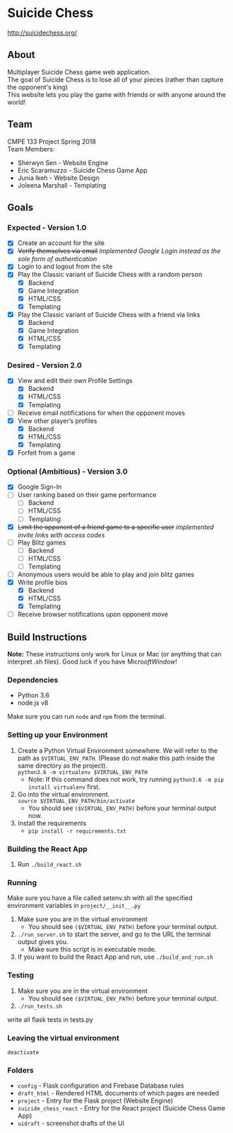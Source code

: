 # Suicide Chess
http://suicidechess.org/

## About
Multiplayer Suicide Chess game web application.  
The goal of Suicide Chess is to lose all of your pieces (rather than capture the opponent's king)  
This website lets you play the game with friends or with anyone around the world!

## Team
CMPE 133 Project Spring 2018  
Team Members:
- Sherwyn Sen - Website Engine
- Eric Scaramuzzo  - Suicide Chess Game App
- Junia Ikeh - Website Design
- Joleena Marshall - Templating

## Goals
### Expected - Version 1.0
- [X] Create an account for the site
- [X] ~~Verify themselves via email~~ *implemented Google Login instead as the sole form of authentication*
- [X] Login to and logout from the site
- [X] Play the Classic variant of Suicide Chess with a random person
    - [X] Backend
    - [X] Game Integration
    - [X] HTML/CSS
    - [X] Templating
- [X] Play the Classic variant of Suicide Chess with a friend via links
    - [X] Backend
    - [X] Game Integration
    - [X] HTML/CSS
    - [X] Templating

### Desired - Version 2.0
- [X] View and edit their own Profile Settings
    - [X] Backend
    - [X] HTML/CSS
    - [X] Templating
- [ ] Receive email notifications for when the opponent moves
- [X] View other player’s profiles
    - [X] Backend
    - [X] HTML/CSS
    - [X] Templating
- [X] Forfeit from a game

### Optional (Ambitious) - Version 3.0
- [X] Google Sign-In
- [ ] User ranking based on their game performance
    - [ ] Backend
    - [ ] HTML/CSS
    - [ ] Templating
- [X] ~~Limit the opponent of a friend game to a specific user~~ *implemented invite links with access codes*
- [ ] Play Blitz games
    - [ ] Backend
    - [ ] HTML/CSS
    - [ ] Templating
- [ ] Anonymous users would be able to play and join blitz games
- [X] Write profile bios
    - [X] Backend
    - [X] HTML/CSS
    - [X] Templating
- [ ] Receive browser notifications upon opponent move

## Build Instructions
**Note:** These instructions only work for Linux or Mac (or anything that can interpret .sh files). Good luck if you have Micro$oft Window$!

### Dependencies
- Python 3.6
- node.js v8

Make sure you can run `node` and `npm` from the terminal.

### Setting up your Environment

1. Create a Python Virtual Environment somewhere. We will refer to the path as `$VIRTUAL_ENV_PATH`. (Please do not make this path inside the same directory as the project).   
`python3.6 -m virtualenv $VIRTUAL_ENV_PATH`
    - Note: If this command does not work, try running `python3.6 -m pip install virtualenv` first.
2. Go into the virtual environment.  
`source $VIRTUAL_ENV_PATH/bin/activate`
    - You should see `($VIRTUAL_ENV_PATH)` before your terminal output now.
3. Install the requirements
    - `pip install -r requirements.txt`

### Building the React App
1. Run `./build_react.sh`

### Running
Make sure you have a file called setenv.sh with all the specified environment variables in `project/__init__.py`  
1. Make sure you are in the virtual environment
    - You should see `($VIRTUAL_ENV_PATH)` before your terminal output.
2. `./run_server.sh` to start the server, and go to the URL the terminal output gives you.
    - Make sure this script is in executable mode.
3. If you want to build the React App and run, use `./build_and_run.sh`


### Testing
1. Make sure you are in the virtual environment
    - You should see `($VIRTUAL_ENV_PATH)` before your terminal output.
2. `./run_tests.sh`  


write all flask tests in tests.py  


### Leaving the virtual environment

`deactivate`

### Folders
- `config` - Flask configuration and Firebase Database rules
- `draft_html` - Rendered HTML documents of which pages are needed
- `project` - Entry for the Flask project (Website Engine)
- `suicide_chess_react` - Entry for the React project (Suicide Chess Game App)
- `uidraft` - screenshot drafts of the UI
